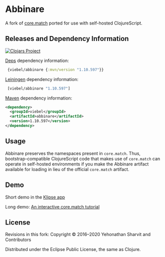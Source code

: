 Abbinare
====

A fork of [core.match](https://github.com/clojure/core.match) ported for use with self-hosted ClojureScript.


## Releases and Dependency Information

[![Clojars Project](https://img.shields.io/clojars/v/viebel/abbinare.svg)](https://clojars.org/viebel/abbinare)

[Deps](https://clojure.org/guides/deps_and_cli) dependency information:

```clj
 {viebel/abbinare {:mvn/version "1.10.597"}}
```  

[Leiningen](https://github.com/technomancy/leiningen) dependency information:

```clj
 [viebel/abbinare "1.10.597"]
```

[Maven](http://maven.apache.org/) dependency information:

```xml
<dependency>
  <groupId>viebel</groupId>
  <artifactId>abbinare</artifactId>
  <version>1.10.597</version>
</dependency>
```

## Usage

Abbinare preserves the namespaces present in `core.match`. Thus, bootstrap-compatible ClojureScript code that makes use of `core.match` can operate in self-hosted environments if you make the Abbinare artifact available for loading in lieu of the official `core.match` artifact.

## Demo

Short demo in the [Klipse app](http://app.klipse.tech/?cljs_in=(ns%20my.match%0A%20%20(%3Arequire%20%5Bcljs.core.match%20%3Arefer-macros%20%5Bmatch%5D%5D))%0A%0A%0A(let%20%5Bx%20true%0A%20%20%20%20%20%20y%20true%0A%20%20%20%20%20%20z%20true%5D%0A%20%20(match%20%5Bx%20y%20z%5D%0A%20%20%20%20%20%20%20%20%20%5B_%20false%20true%5D%201%0A%20%20%20%20%20%20%20%20%20%5Bfalse%20true%20_%20%5D%202%0A%20%20%20%20%20%20%20%20%20%5B_%20_%20false%5D%203%0A%20%20%20%20%20%20%20%20%20%5B_%20_%20true%5D%204%0A%20%20%20%20%20%20%20%20%20%3Aelse%205)))


Long demo: [An interactive core.match tutorial](http://localhost:4000/clojure/2016/10/25/core-match.html)

## License

Revisions in this fork:
Copyright © 2016–2020 Yehonathan Sharvit and Contributors

Distributed under the Eclipse Public License, the same as Clojure.
